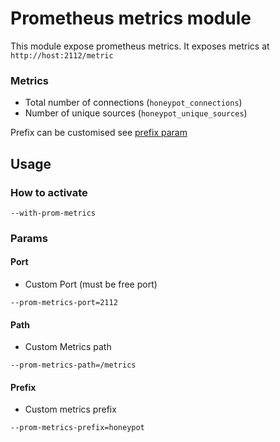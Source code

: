 # Prometheus metrics module

This module expose prometheus metrics. It exposes metrics at `http://host:2112/metric`

### Metrics
* Total number of connections (`honeypot_connections`)
* Number of unique sources (`honeypot_unique_sources`)

Prefix can be customised see [prefix param](#Prefix)

## Usage
### How to activate
```shell
--with-prom-metrics
```

### Params

#### Port
* Custom Port (must be free port)
```shell
--prom-metrics-port=2112
```

#### Path
* Custom Metrics path 
```shell
--prom-metrics-path=/metrics
```

#### Prefix
* Custom metrics prefix
```shell
--prom-metrics-prefix=honeypot
```
